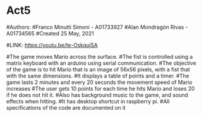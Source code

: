 # Act5

#Authors:
#Franco Minutti Simoni - A01733927
#Alan Mondragón Rivas - A01734565 
#Created 25 May, 2021

#LINK: https://youtu.be/te-OskqujSA

#The game moves Mario across the surface.
#The fist is controlled using a matrix keyboard with an arduino using serial communication.
#The objective of the game is to hit Mario that is an image of 56x56 pixels, with a fist that with the same dimensions.
#It displays a table of points and a timer.
#The game lasts 2 minutes and every 20 seconds the movement speed of Mario increases
#The user gets 10 points for each time he hits Mario and loses 20 if he does not hit it.
#Also has background music to the game, and sound effects when hitting.
#It has desktop shortcut in raspberry pi.
#All specifications of the code are documented on it
